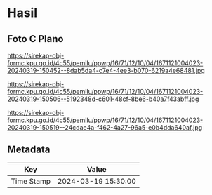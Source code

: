 # Hasil

## Foto C Plano

https://sirekap-obj-formc.kpu.go.id/4c55/pemilu/ppwp/16/71/12/10/04/1671121004023-20240319-150452--8dab5da4-c7e4-4ee3-b070-6219a4e68481.jpg

https://sirekap-obj-formc.kpu.go.id/4c55/pemilu/ppwp/16/71/12/10/04/1671121004023-20240319-150506--5192348d-c601-48cf-8be6-b40a7f43abff.jpg

https://sirekap-obj-formc.kpu.go.id/4c55/pemilu/ppwp/16/71/12/10/04/1671121004023-20240319-150519--24cdae4a-f462-4a27-96a5-e0b4dda640af.jpg


## Metadata

| Key        | Value               |
| ---------- | ------------------- |
| Time Stamp | 2024-03-19 15:30:00 |



